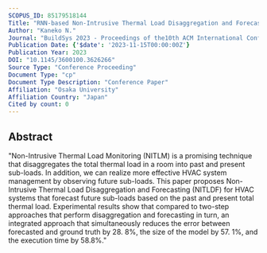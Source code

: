 ```yaml
---
SCOPUS_ID: 85179518144
Title: "RNN-based Non-Intrusive Thermal Load Disaggregation and Forecasting for HVAC Systems"
Author: "Kaneko N."
Journal: "BuildSys 2023 - Proceedings of the10th ACM International Conference on Systems for Energy-Efficient Buildings, Cities, and Transportation"
Publication Date: {'$date': '2023-11-15T00:00:00Z'}
Publication Year: 2023
DOI: "10.1145/3600100.3626266"
Source Type: "Conference Proceeding"
Document Type: "cp"
Document Type Description: "Conference Paper"
Affiliation: "Osaka University"
Affiliation Country: "Japan"
Cited by count: 0
---
```


## Abstract
"Non-Intrusive Thermal Load Monitoring (NITLM) is a promising technique that disaggregates the total thermal load in a room into past and present sub-loads. In addition, we can realize more effective HVAC system management by observing future sub-loads. This paper proposes Non-Intrusive Thermal Load Disaggregation and Forecasting (NITLDF) for HVAC systems that forecast future sub-loads based on the past and present total thermal load. Experimental results show that compared to two-step approaches that perform disaggregation and forecasting in turn, an integrated approach that simultaneously reduces the error between forecasted and ground truth by 28. 8%, the size of the model by 57. 1%, and the execution time by 58.8%."
